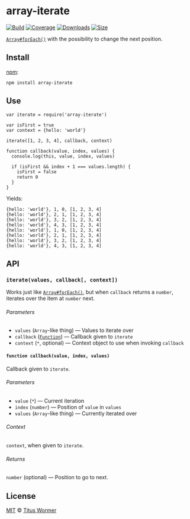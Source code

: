 array-iterate
=============

[![Build](https://img.shields.io/travis/wooorm/array-iterate.svg)](https://travis-ci.org/wooorm/array-iterate) [![Coverage](https://img.shields.io/codecov/c/github/wooorm/array-iterate.svg)](https://codecov.io/github/wooorm/array-iterate) [![Downloads](https://img.shields.io/npm/dm/array-iterate.svg)](https://www.npmjs.com/package/array-iterate) [![Size](https://img.shields.io/bundlephobia/minzip/array-iterate.svg)](https://bundlephobia.com/result?p=array-iterate)

[`Array#forEach()`](https://developer.mozilla.org/en-US/docs/Web/JavaScript/Reference/Global_Objects/Array/forEach) with the possibility to change the next position.

Install
-------

[npm](https://docs.npmjs.com/cli/install):

    npm install array-iterate

Use
---

    var iterate = require('array-iterate')

    var isFirst = true
    var context = {hello: 'world'}

    iterate([1, 2, 3, 4], callback, context)

    function callback(value, index, values) {
      console.log(this, value, index, values)

      if (isFirst && index + 1 === values.length) {
        isFirst = false
        return 0
      }
    }

Yields:

    {hello: 'world'}, 1, 0, [1, 2, 3, 4]
    {hello: 'world'}, 2, 1, [1, 2, 3, 4]
    {hello: 'world'}, 3, 2, [1, 2, 3, 4]
    {hello: 'world'}, 4, 3, [1, 2, 3, 4]
    {hello: 'world'}, 1, 0, [1, 2, 3, 4]
    {hello: 'world'}, 2, 1, [1, 2, 3, 4]
    {hello: 'world'}, 3, 2, [1, 2, 3, 4]
    {hello: 'world'}, 4, 3, [1, 2, 3, 4]

API
---

### `iterate(values, callback[, context])`

Works just like [`Array#forEach()`](https://developer.mozilla.org/en-US/docs/Web/JavaScript/Reference/Global_Objects/Array/forEach), but when `callback` returns a `number`, iterates over the item at `number` next.

###### Parameters

-   `values` (`Array`-like thing) — Values to iterate over
-   `callback` ([`Function`](#function-callbackvalue-index-values)) — Callback given to `iterate`
-   `context` (`*`, optional) — Context object to use when invoking `callback`

#### `function callback(value, index, values)`

Callback given to `iterate`.

###### Parameters

-   `value` (`*`) — Current iteration
-   `index` (`number`) — Position of `value` in `values`
-   `values` (`Array`-like thing) — Currently iterated over

###### Context

`context`, when given to `iterate`.

###### Returns

`number` (optional) — Position to go to next.

License
-------

[MIT](license) © [Titus Wormer](https://wooorm.com)
